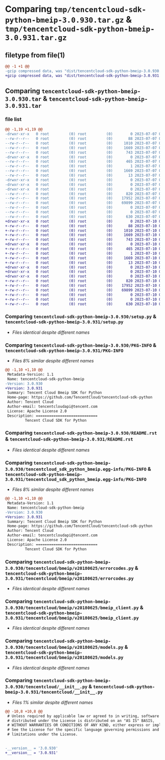 # Comparing `tmp/tencentcloud-sdk-python-bmeip-3.0.930.tar.gz` & `tmp/tencentcloud-sdk-python-bmeip-3.0.931.tar.gz`

## filetype from file(1)

```diff
@@ -1 +1 @@
-gzip compressed data, was "dist/tencentcloud-sdk-python-bmeip-3.0.930.tar", last modified: Fri Jul  7 00:17:15 2023, max compression
+gzip compressed data, was "dist/tencentcloud-sdk-python-bmeip-3.0.931.tar", last modified: Mon Jul 10 00:31:15 2023, max compression
```

## Comparing `tencentcloud-sdk-python-bmeip-3.0.930.tar` & `tencentcloud-sdk-python-bmeip-3.0.931.tar`

### file list

```diff
@@ -1,19 +1,19 @@
-drwxr-xr-x   0 root         (0) root         (0)        0 2023-07-07 00:17:15.000000 tencentcloud-sdk-python-bmeip-3.0.930/
--rw-r--r--   0 root         (0) root         (0)       88 2023-07-07 00:17:15.000000 tencentcloud-sdk-python-bmeip-3.0.930/setup.cfg
--rw-r--r--   0 root         (0) root         (0)     1010 2023-07-07 00:17:15.000000 tencentcloud-sdk-python-bmeip-3.0.930/setup.py
--rw-r--r--   0 root         (0) root         (0)     1669 2023-07-07 00:17:15.000000 tencentcloud-sdk-python-bmeip-3.0.930/PKG-INFO
--rw-r--r--   0 root         (0) root         (0)      743 2023-07-07 00:17:15.000000 tencentcloud-sdk-python-bmeip-3.0.930/README.rst
-drwxr-xr-x   0 root         (0) root         (0)        0 2023-07-07 00:17:15.000000 tencentcloud-sdk-python-bmeip-3.0.930/tencentcloud_sdk_python_bmeip.egg-info/
--rw-r--r--   0 root         (0) root         (0)      465 2023-07-07 00:17:15.000000 tencentcloud-sdk-python-bmeip-3.0.930/tencentcloud_sdk_python_bmeip.egg-info/SOURCES.txt
--rw-r--r--   0 root         (0) root         (0)        1 2023-07-07 00:17:15.000000 tencentcloud-sdk-python-bmeip-3.0.930/tencentcloud_sdk_python_bmeip.egg-info/dependency_links.txt
--rw-r--r--   0 root         (0) root         (0)     1669 2023-07-07 00:17:15.000000 tencentcloud-sdk-python-bmeip-3.0.930/tencentcloud_sdk_python_bmeip.egg-info/PKG-INFO
--rw-r--r--   0 root         (0) root         (0)       13 2023-07-07 00:17:15.000000 tencentcloud-sdk-python-bmeip-3.0.930/tencentcloud_sdk_python_bmeip.egg-info/top_level.txt
-drwxr-xr-x   0 root         (0) root         (0)        0 2023-07-07 00:17:15.000000 tencentcloud-sdk-python-bmeip-3.0.930/tencentcloud/
-drwxr-xr-x   0 root         (0) root         (0)        0 2023-07-07 00:17:15.000000 tencentcloud-sdk-python-bmeip-3.0.930/tencentcloud/bmeip/
-drwxr-xr-x   0 root         (0) root         (0)        0 2023-07-07 00:17:15.000000 tencentcloud-sdk-python-bmeip-3.0.930/tencentcloud/bmeip/v20180625/
--rw-r--r--   0 root         (0) root         (0)      820 2023-07-07 00:17:15.000000 tencentcloud-sdk-python-bmeip-3.0.930/tencentcloud/bmeip/v20180625/errorcodes.py
--rw-r--r--   0 root         (0) root         (0)    17952 2023-07-07 00:17:15.000000 tencentcloud-sdk-python-bmeip-3.0.930/tencentcloud/bmeip/v20180625/bmeip_client.py
--rw-r--r--   0 root         (0) root         (0)    69899 2023-07-07 00:17:15.000000 tencentcloud-sdk-python-bmeip-3.0.930/tencentcloud/bmeip/v20180625/models.py
--rw-r--r--   0 root         (0) root         (0)        0 2023-07-07 00:17:15.000000 tencentcloud-sdk-python-bmeip-3.0.930/tencentcloud/bmeip/v20180625/__init__.py
--rw-r--r--   0 root         (0) root         (0)        0 2023-07-07 00:17:15.000000 tencentcloud-sdk-python-bmeip-3.0.930/tencentcloud/bmeip/__init__.py
--rw-r--r--   0 root         (0) root         (0)      630 2023-07-07 00:17:15.000000 tencentcloud-sdk-python-bmeip-3.0.930/tencentcloud/__init__.py
+drwxr-xr-x   0 root         (0) root         (0)        0 2023-07-10 00:31:15.000000 tencentcloud-sdk-python-bmeip-3.0.931/
+-rw-r--r--   0 root         (0) root         (0)       88 2023-07-10 00:31:15.000000 tencentcloud-sdk-python-bmeip-3.0.931/setup.cfg
+-rw-r--r--   0 root         (0) root         (0)     1010 2023-07-10 00:31:15.000000 tencentcloud-sdk-python-bmeip-3.0.931/setup.py
+-rw-r--r--   0 root         (0) root         (0)     1669 2023-07-10 00:31:15.000000 tencentcloud-sdk-python-bmeip-3.0.931/PKG-INFO
+-rw-r--r--   0 root         (0) root         (0)      743 2023-07-10 00:31:15.000000 tencentcloud-sdk-python-bmeip-3.0.931/README.rst
+drwxr-xr-x   0 root         (0) root         (0)        0 2023-07-10 00:31:15.000000 tencentcloud-sdk-python-bmeip-3.0.931/tencentcloud_sdk_python_bmeip.egg-info/
+-rw-r--r--   0 root         (0) root         (0)      465 2023-07-10 00:31:15.000000 tencentcloud-sdk-python-bmeip-3.0.931/tencentcloud_sdk_python_bmeip.egg-info/SOURCES.txt
+-rw-r--r--   0 root         (0) root         (0)        1 2023-07-10 00:31:15.000000 tencentcloud-sdk-python-bmeip-3.0.931/tencentcloud_sdk_python_bmeip.egg-info/dependency_links.txt
+-rw-r--r--   0 root         (0) root         (0)     1669 2023-07-10 00:31:15.000000 tencentcloud-sdk-python-bmeip-3.0.931/tencentcloud_sdk_python_bmeip.egg-info/PKG-INFO
+-rw-r--r--   0 root         (0) root         (0)       13 2023-07-10 00:31:15.000000 tencentcloud-sdk-python-bmeip-3.0.931/tencentcloud_sdk_python_bmeip.egg-info/top_level.txt
+drwxr-xr-x   0 root         (0) root         (0)        0 2023-07-10 00:31:15.000000 tencentcloud-sdk-python-bmeip-3.0.931/tencentcloud/
+drwxr-xr-x   0 root         (0) root         (0)        0 2023-07-10 00:31:15.000000 tencentcloud-sdk-python-bmeip-3.0.931/tencentcloud/bmeip/
+drwxr-xr-x   0 root         (0) root         (0)        0 2023-07-10 00:31:15.000000 tencentcloud-sdk-python-bmeip-3.0.931/tencentcloud/bmeip/v20180625/
+-rw-r--r--   0 root         (0) root         (0)      820 2023-07-10 00:31:15.000000 tencentcloud-sdk-python-bmeip-3.0.931/tencentcloud/bmeip/v20180625/errorcodes.py
+-rw-r--r--   0 root         (0) root         (0)    17952 2023-07-10 00:31:15.000000 tencentcloud-sdk-python-bmeip-3.0.931/tencentcloud/bmeip/v20180625/bmeip_client.py
+-rw-r--r--   0 root         (0) root         (0)    69899 2023-07-10 00:31:15.000000 tencentcloud-sdk-python-bmeip-3.0.931/tencentcloud/bmeip/v20180625/models.py
+-rw-r--r--   0 root         (0) root         (0)        0 2023-07-10 00:31:15.000000 tencentcloud-sdk-python-bmeip-3.0.931/tencentcloud/bmeip/v20180625/__init__.py
+-rw-r--r--   0 root         (0) root         (0)        0 2023-07-10 00:31:15.000000 tencentcloud-sdk-python-bmeip-3.0.931/tencentcloud/bmeip/__init__.py
+-rw-r--r--   0 root         (0) root         (0)      630 2023-07-10 00:31:15.000000 tencentcloud-sdk-python-bmeip-3.0.931/tencentcloud/__init__.py
```

### Comparing `tencentcloud-sdk-python-bmeip-3.0.930/setup.py` & `tencentcloud-sdk-python-bmeip-3.0.931/setup.py`

 * *Files identical despite different names*

### Comparing `tencentcloud-sdk-python-bmeip-3.0.930/PKG-INFO` & `tencentcloud-sdk-python-bmeip-3.0.931/PKG-INFO`

 * *Files 8% similar despite different names*

```diff
@@ -1,10 +1,10 @@
 Metadata-Version: 1.1
 Name: tencentcloud-sdk-python-bmeip
-Version: 3.0.930
+Version: 3.0.931
 Summary: Tencent Cloud Bmeip SDK for Python
 Home-page: https://github.com/TencentCloud/tencentcloud-sdk-python
 Author: Tencent Cloud
 Author-email: tencentcloudapi@tencent.com
 License: Apache License 2.0
 Description: ============================
         Tencent Cloud SDK for Python
```

### Comparing `tencentcloud-sdk-python-bmeip-3.0.930/README.rst` & `tencentcloud-sdk-python-bmeip-3.0.931/README.rst`

 * *Files identical despite different names*

### Comparing `tencentcloud-sdk-python-bmeip-3.0.930/tencentcloud_sdk_python_bmeip.egg-info/PKG-INFO` & `tencentcloud-sdk-python-bmeip-3.0.931/tencentcloud_sdk_python_bmeip.egg-info/PKG-INFO`

 * *Files 8% similar despite different names*

```diff
@@ -1,10 +1,10 @@
 Metadata-Version: 1.1
 Name: tencentcloud-sdk-python-bmeip
-Version: 3.0.930
+Version: 3.0.931
 Summary: Tencent Cloud Bmeip SDK for Python
 Home-page: https://github.com/TencentCloud/tencentcloud-sdk-python
 Author: Tencent Cloud
 Author-email: tencentcloudapi@tencent.com
 License: Apache License 2.0
 Description: ============================
         Tencent Cloud SDK for Python
```

### Comparing `tencentcloud-sdk-python-bmeip-3.0.930/tencentcloud/bmeip/v20180625/errorcodes.py` & `tencentcloud-sdk-python-bmeip-3.0.931/tencentcloud/bmeip/v20180625/errorcodes.py`

 * *Files identical despite different names*

### Comparing `tencentcloud-sdk-python-bmeip-3.0.930/tencentcloud/bmeip/v20180625/bmeip_client.py` & `tencentcloud-sdk-python-bmeip-3.0.931/tencentcloud/bmeip/v20180625/bmeip_client.py`

 * *Files identical despite different names*

### Comparing `tencentcloud-sdk-python-bmeip-3.0.930/tencentcloud/bmeip/v20180625/models.py` & `tencentcloud-sdk-python-bmeip-3.0.931/tencentcloud/bmeip/v20180625/models.py`

 * *Files identical despite different names*

### Comparing `tencentcloud-sdk-python-bmeip-3.0.930/tencentcloud/__init__.py` & `tencentcloud-sdk-python-bmeip-3.0.931/tencentcloud/__init__.py`

 * *Files 1% similar despite different names*

```diff
@@ -10,8 +10,8 @@
 # Unless required by applicable law or agreed to in writing, software
 # distributed under the License is distributed on an "AS IS" BASIS,
 # WITHOUT WARRANTIES OR CONDITIONS OF ANY KIND, either express or implied.
 # See the License for the specific language governing permissions and
 # limitations under the License.
 
 
-__version__ = '3.0.930'
+__version__ = '3.0.931'
```

